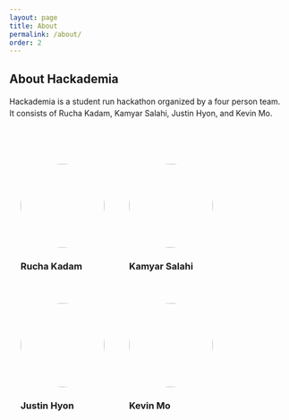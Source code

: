 ```yaml
---
layout: page
title: About
permalink: /about/
order: 2
---
```


## About Hackademia
<div style="line-height: 1.5">
Hackademia is a student run hackathon organized by a four person team.<br>
It consists of Rucha Kadam, Kamyar Salahi, Justin Hyon, and Kevin Mo.
</div>

<div class="about-team">
    <div class="about-team-member">
        <img src="../assets/logo.png" width="150" height="150">
        <h3>Rucha Kadam</h3>
    </div>
    <div class="about-team-member">
        <img src="../assets/logo.png" width="150" height="150">
        <h3>Kamyar Salahi</h3>
    </div>
    <div class="about-team-member">
        <img src="../assets/logo.png" width="150" height="150">
        <h3>Justin Hyon</h3>
    </div>
    <div class="about-team-member">
        <img src="../assets/logo.png" width="150" height="150">
        <h3>Kevin Mo</h3>
    </div>
</div>

<style>
    .about-team {
        margin-top: 60px;
    }
    .about-team-member {
        display: inline-block;
        margin: 20px;
    }
    .about-team-member img {
        border-radius: 50%;
    }
    
</style>